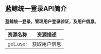 ## 蓝鲸统一登录API简介

**蓝鲸统一登录，管理用户登录验证，及用户信息。**

| 资源名称 | 资源描述 |
|---|---|
| [get_user](./get_user.md) | 获取用户信息 |
